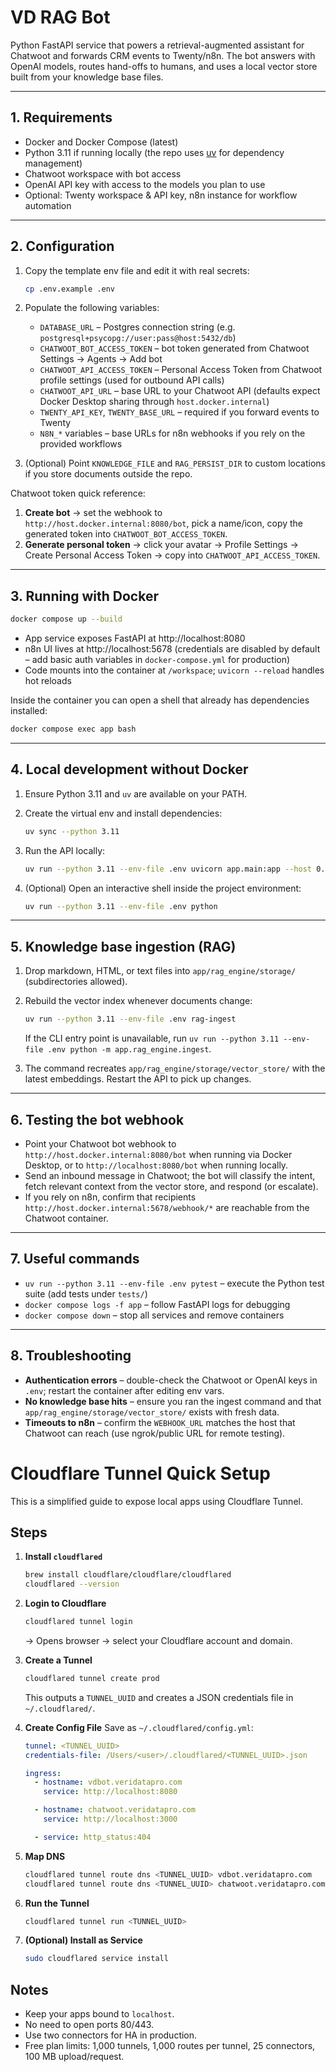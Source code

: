 # VD RAG Bot

Python FastAPI service that powers a retrieval-augmented assistant for Chatwoot and forwards CRM events to Twenty/n8n. The bot answers with OpenAI models, routes hand-offs to humans, and uses a local vector store built from your knowledge base files.

---

## 1. Requirements

- Docker and Docker Compose (latest)
- Python 3.11 if running locally (the repo uses [uv](https://docs.astral.sh/uv/) for dependency management)
- Chatwoot workspace with bot access
- OpenAI API key with access to the models you plan to use
- Optional: Twenty workspace & API key, n8n instance for workflow automation

---

## 2. Configuration

1. Copy the template env file and edit it with real secrets:

   ```bash
   cp .env.example .env
   ```

2. Populate the following variables:

   - `DATABASE_URL` – Postgres connection string (e.g. `postgresql+psycopg://user:pass@host:5432/db`)
   - `CHATWOOT_BOT_ACCESS_TOKEN` – bot token generated from Chatwoot Settings → Agents → Add bot
   - `CHATWOOT_API_ACCESS_TOKEN` – Personal Access Token from Chatwoot profile settings (used for outbound API calls)
   - `CHATWOOT_API_URL` – base URL to your Chatwoot API (defaults expect Docker Desktop sharing through `host.docker.internal`)
   - `TWENTY_API_KEY`, `TWENTY_BASE_URL` – required if you forward events to Twenty
   - `N8N_*` variables – base URLs for n8n webhooks if you rely on the provided workflows

3. (Optional) Point `KNOWLEDGE_FILE` and `RAG_PERSIST_DIR` to custom locations if you store documents outside the repo.

Chatwoot token quick reference:

1. **Create bot** → set the webhook to `http://host.docker.internal:8080/bot`, pick a name/icon, copy the generated token into `CHATWOOT_BOT_ACCESS_TOKEN`.
2. **Generate personal token** → click your avatar → Profile Settings → Create Personal Access Token → copy into `CHATWOOT_API_ACCESS_TOKEN`.

---

## 3. Running with Docker

```bash
docker compose up --build
```

- App service exposes FastAPI at http://localhost:8080
- n8n UI lives at http://localhost:5678 (credentials are disabled by default – add basic auth variables in `docker-compose.yml` for production)
- Code mounts into the container at `/workspace`; `uvicorn --reload` handles hot reloads

Inside the container you can open a shell that already has dependencies installed:

```bash
docker compose exec app bash
```

---

## 4. Local development without Docker

1. Ensure Python 3.11 and `uv` are available on your PATH.
2. Create the virtual env and install dependencies:

   ```bash
   uv sync --python 3.11
   ```

3. Run the API locally:

   ```bash
   uv run --python 3.11 --env-file .env uvicorn app.main:app --host 0.0.0.0 --port 8080 --reload
   ```

4. (Optional) Open an interactive shell inside the project environment:

   ```bash
   uv run --python 3.11 --env-file .env python
   ```

---

## 5. Knowledge base ingestion (RAG)

1. Drop markdown, HTML, or text files into `app/rag_engine/storage/` (subdirectories allowed).
2. Rebuild the vector index whenever documents change:

   ```bash
   uv run --python 3.11 --env-file .env rag-ingest
   ```

   If the CLI entry point is unavailable, run `uv run --python 3.11 --env-file .env python -m app.rag_engine.ingest`.

3. The command recreates `app/rag_engine/storage/vector_store/` with the latest embeddings. Restart the API to pick up changes.

---

## 6. Testing the bot webhook

- Point your Chatwoot bot webhook to `http://host.docker.internal:8080/bot` when running via Docker Desktop, or to `http://localhost:8080/bot` when running locally.
- Send an inbound message in Chatwoot; the bot will classify the intent, fetch relevant context from the vector store, and respond (or escalate).
- If you rely on n8n, confirm that recipients `http://host.docker.internal:5678/webhook/*` are reachable from the Chatwoot container.

---

## 7. Useful commands

- `uv run --python 3.11 --env-file .env pytest` – execute the Python test suite (add tests under `tests/`)
- `docker compose logs -f app` – follow FastAPI logs for debugging
- `docker compose down` – stop all services and remove containers

---

## 8. Troubleshooting

- **Authentication errors** – double-check the Chatwoot or OpenAI keys in `.env`; restart the container after editing env vars.
- **No knowledge base hits** – ensure you ran the ingest command and that `app/rag_engine/storage/vector_store/` exists with fresh data.
- **Timeouts to n8n** – confirm the `WEBHOOK_URL` matches the host that Chatwoot can reach (use ngrok/public URL for remote testing).

# Cloudflare Tunnel Quick Setup

This is a simplified guide to expose local apps using Cloudflare Tunnel.

## Steps

1. **Install `cloudflared`**

   ```bash
   brew install cloudflare/cloudflare/cloudflared
   cloudflared --version
   ```

2. **Login to Cloudflare**

   ```bash
   cloudflared tunnel login
   ```

   → Opens browser → select your Cloudflare account and domain.

3. **Create a Tunnel**

   ```bash
   cloudflared tunnel create prod
   ```

   This outputs a `TUNNEL_UUID` and creates a JSON credentials file in `~/.cloudflared/`.

4. **Create Config File**
   Save as `~/.cloudflared/config.yml`:

   ```yaml
   tunnel: <TUNNEL_UUID>
   credentials-file: /Users/<user>/.cloudflared/<TUNNEL_UUID>.json

   ingress:
     - hostname: vdbot.veridatapro.com
       service: http://localhost:8080

     - hostname: chatwoot.veridatapro.com
       service: http://localhost:3000

     - service: http_status:404
   ```

5. **Map DNS**

   ```bash
   cloudflared tunnel route dns <TUNNEL_UUID> vdbot.veridatapro.com
   cloudflared tunnel route dns <TUNNEL_UUID> chatwoot.veridatapro.com
   ```

6. **Run the Tunnel**

   ```bash
   cloudflared tunnel run <TUNNEL_UUID>
   ```

7. **(Optional) Install as Service**
   ```bash
   sudo cloudflared service install
   ```

## Notes

- Keep your apps bound to `localhost`.
- No need to open ports 80/443.
- Use two connectors for HA in production.
- Free plan limits: 1,000 tunnels, 1,000 routes per tunnel, 25 connectors, 100 MB upload/request.
